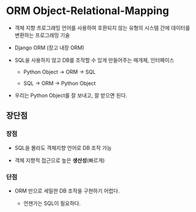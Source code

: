 # ORM Object-Relational-Mapping

- 객체 지향 프로그래밍 언어를 사용하여 호환되지 않는 유형의 시스템 간에 데이터를 변환하는 프로그래밍 기술

- Django ORM (장고 내장 ORM)

- SQL을 사용하지 않고 DB를 조작할 수 있게 만들어주는 매개체, 인터페이스

    - Python Object -> ORM -> SQL

    - SQL -> ORM -> Python Object

- 우리는 Python Object를 잘 보내고, 잘 받으면 된다.

## 장단점

### 장점

- SQL을 몰라도 객체지향 언어로 DB 조작 가능

- 객체 지향적 접근으로 높은 **생산성**(빠르게)

### 단점

- ORM 만으로 세밀한 DB 조작을 구현하기 어렵다.

    - 언젠가는 SQL이 필요하다.